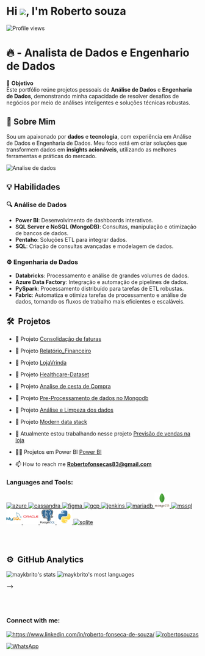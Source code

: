  

<h1 align="left">Hi <img src="https://raw.githubusercontent.com/kaueMarques/kaueMarques/master/hi.gif" height="30px">, I'm  Roberto souza</h1> <p align="left"> <img src="https://komarev.com/ghpvc/?username=robertofsouzas&color=yellow" alt="Profile views" /> </p>

# 🔥  - Analista de Dados e Engenhario de Dados
 
🎯 **Objetivo**  
Este portfólio reúne projetos pessoais de **Análise de Dados** e **Engenharia de Dados**, demonstrando minha capacidade de resolver desafios de negócios por meio de análises inteligentes e soluções técnicas robustas.

## 🚀 **Sobre Mim**
Sou um apaixonado por **dados** e **tecnologia**, com experiência em Análise de Dados e  Engenharia de Dados. Meu foco está em criar soluções que transformem dados em **insights acionáveis**, utilizando as melhores ferramentas e práticas do mercado.

 

![Analise de dados](https://github.com/Robertofsouzas/Robertofsouzas/assets/67076322/01f9c84c-ddf5-4b51-b897-7aadf3c476de)


## 💡 **Habilidades**

### **🔍 Análise de Dados**  
- **Power BI**: Desenvolvimento de dashboards interativos.  
- **SQL Server e NoSQL (MongoDB)**: Consultas, manipulação e otimização de bancos de dados.  
- **Pentaho**: Soluções ETL para integrar dados.  
- **SQL**: Criação de consultas avançadas e modelagem de dados.  

### **⚙️ Engenharia de Dados**  
- **Databricks**: Processamento e análise de grandes volumes de dados.  
- **Azure Data Factory**: Integração e automação de pipelines de dados.  
- **PySpark**: Processamento distribuído para tarefas de ETL robustas. 
- **Fabric**:  Automatiza e otimiza tarefas de processamento e análise de dados, tornando os fluxos de trabalho mais eficientes e escaláveis.
 
## 🛠 &nbsp;Projetos
 - 🔭 Projeto [Consolidação de faturas](https://github.com/Robertofsouzas/ConsolidacaoDeFaturas)
 - 🔭 Projeto [Relatório_Financeiro](https://github.com/Robertofsouzas/Git-fabric)
 - 🔭 Projeto [LojaVrinda](https://github.com/Robertofsouzas/LojaVrinda/tree/main)
 - 🔭 Projeto [Healthcare-Dataset](https://github.com/Robertofsouzas/Healthcare-Dataset)
 - 🔭 Projeto [Analise de cesta de Compra](https://github.com/Robertofsouzas/Analise_Cesta_de_Compras)
 - 🔭 Projeto [Pre-Processamento de dados no Mongodb](https://github.com/Robertofsouzas/Pre-Processamento-de-dados-de-texto-Extraido-do-Mongodb)
 - 🔭 Projeto [Análise e Limpeza dos dados](https://github.com/Robertofsouzas/Analise-e-Limpeza-de-Dados-)

- 🔭 Projeto [Modern data stack](https://github.com/Robertofsouzas/modern-data-stack)

- 🤝 Atualmente estou trabalhando nesse projeto [Previsão de vendas na loja](https://github.com/Robertofsouzas/DatascienceEmproducao)

- 👨‍💻 Projetos em Power BI [Power BI](https://dashboards.digital/p/robertosouzapowerbi)

- 📫 How to reach me **Robertofonsecas83@gmail.com**



<h3 align="left">Languages and Tools:</h3>
<p align="left"> <a href="https://azure.microsoft.com/en-in/" target="_blank" rel="noreferrer"> <img src="https://www.vectorlogo.zone/logos/microsoft_azure/microsoft_azure-icon.svg" alt="azure" width="40" height="40"/> </a> <a href="https://cassandra.apache.org/" target="_blank" rel="noreferrer"> <img src="https://www.vectorlogo.zone/logos/apache_cassandra/apache_cassandra-icon.svg" alt="cassandra" width="40" height="40"/> </a> <a href="https://www.figma.com/" target="_blank" rel="noreferrer"> <img src="https://www.vectorlogo.zone/logos/figma/figma-icon.svg" alt="figma" width="40" height="40"/> </a> <a href="https://cloud.google.com" target="_blank" rel="noreferrer"> <img src="https://www.vectorlogo.zone/logos/google_cloud/google_cloud-icon.svg" alt="gcp" width="40" height="40"/> </a> <a href="https://www.jenkins.io" target="_blank" rel="noreferrer"> <img src="https://www.vectorlogo.zone/logos/jenkins/jenkins-icon.svg" alt="jenkins" width="40" height="40"/> </a> <a href="https://mariadb.org/" target="_blank" rel="noreferrer"> <img src="https://www.vectorlogo.zone/logos/mariadb/mariadb-icon.svg" alt="mariadb" width="40" height="40"/> </a> <a href="https://www.mongodb.com/" target="_blank" rel="noreferrer"> <img src="https://raw.githubusercontent.com/devicons/devicon/master/icons/mongodb/mongodb-original-wordmark.svg" alt="mongodb" width="40" height="40"/> </a> <a href="https://www.microsoft.com/en-us/sql-server" target="_blank" rel="noreferrer"> <img src="https://www.svgrepo.com/show/303229/microsoft-sql-server-logo.svg" alt="mssql" width="40" height="40"/> </a> <a href="https://www.mysql.com/" target="_blank" rel="noreferrer"> <img src="https://raw.githubusercontent.com/devicons/devicon/master/icons/mysql/mysql-original-wordmark.svg" alt="mysql" width="40" height="40"/> </a> <a href="https://www.oracle.com/" target="_blank" rel="noreferrer"> <img src="https://raw.githubusercontent.com/devicons/devicon/master/icons/oracle/oracle-original.svg" alt="oracle" width="40" height="40"/> </a> <a href="https://www.postgresql.org" target="_blank" rel="noreferrer"> <img src="https://raw.githubusercontent.com/devicons/devicon/master/icons/postgresql/postgresql-original-wordmark.svg" alt="postgresql" width="40" height="40"/> </a> <a href="https://www.python.org" target="_blank" rel="noreferrer"> <img src="https://raw.githubusercontent.com/devicons/devicon/master/icons/python/python-original.svg" alt="python" width="40" height="40"/> </a> <a href="https://www.sqlite.org/" target="_blank" rel="noreferrer"> <img src="https://www.vectorlogo.zone/logos/sqlite/sqlite-icon.svg" alt="sqlite" width="40" height="40"/> </a> </p>
         



       


          
          
          
          
          


<br><br>

## ⚙️ &nbsp;GitHub Analytics

<p align="left">
<img width="530em" src="https://github-readme-stats.vercel.app/api?username=robertofsouzas&show_icons=true&theme=vision-friendly-dark" alt="maykbrito's stats"/>
<img width="530em" src="https://github-readme-stats.vercel.app/api/top-langs/?username=robertofsouzas&layout=compact&theme=vision-friendly-dark" alt="maykbrito's most languages"/>
</p>
-->

<br><br>

<h3 align="left">Connect with me:</h3>
<p align="left">
<a href="https://linkedin.com/in/https://www.linkedin.com/in/roberto-fonseca-de-souza/" target="blank"><img align="center" src="https://raw.githubusercontent.com/rahuldkjain/github-profile-readme-generator/master/src/images/icons/Social/linked-in-alt.svg" alt="https://www.linkedin.com/in/roberto-fonseca-de-souza/" height="30" width="40" /></a>
<a href="https://instagram.com/robertosouzas" target="blank"><img align="center" src="https://raw.githubusercontent.com/rahuldkjain/github-profile-readme-generator/master/src/images/icons/Social/instagram.svg" alt="robertosouzas" height="30" width="40" /></a>
</p>

[![WhatsApp](https://img.shields.io/badge/WhatsApp-25D366?style=for-the-badge&logo=whatsapp&logoColor=white)](https://wa.me/5571986072596)


